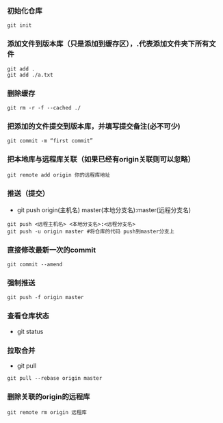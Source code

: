 ### 初始化仓库
~~~shell
git init
~~~


### 添加文件到版本库（只是添加到缓存区），.代表添加文件夹下所有文件
~~~shell
git add .
git add ./a.txt
~~~


### 删除缓存
~~~shell
git rm -r -f --cached ./ 
~~~

### 把添加的文件提交到版本库，并填写提交备注(必不可少)
~~~shell
git commit -m “first commit”
~~~

### 把本地库与远程库关联（如果已经有origin关联则可以忽略）
~~~shell
git remote add origin 你的远程库地址
~~~

### 推送（提交）
* git push origin(主机名) master(本地分支名):master(远程分支名)
~~~shell
git push <远程主机名> <本地分支名>:<远程分支名>
git push -u origin master #将仓库的代码 push到master分支上
~~~

### 直接修改最新一次的commit
~~~shell
git commit --amend
~~~


### 强制推送
~~~shell
git push -f origin master
~~~


### 查看仓库状态
* git status


### 拉取合并
* git pull
~~~shell
git pull --rebase origin master
~~~


### 删除关联的origin的远程库
~~~shell
git remote rm origin 远程库
~~~